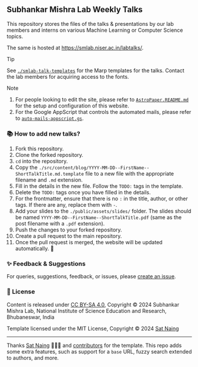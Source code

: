 ## Subhankar Mishra Lab Weekly Talks

This repository stores the files of the talks & presentations by our lab members and interns on various Machine Learning or Computer Science topics.

The same is hosted at https://smlab.niser.ac.in/labtalks/.

> [!TIP]
> See [`./smlab-talk-templates`](./smlab-talk-templates) for the Marp templates for the talks. Contact the lab members for acquiring access to the fonts.

> [!NOTE]
> 1. For people looking to edit the site, please refer to [`AstroPaper.README.md`](./AstroPaper.README.md) for the setup and configuration of this website.
> 2. For the Google AppScript that controls the automated mails, please refer to [`auto-mails-appscript.gs`](./AppScript/auto-mails-appscript.gs).


### 📚 How to add new talks?

1. Fork this repository.
2. Clone the forked repository.
3. `cd` into the repository.
4. Copy the `./src/content/blog/YYYY-MM-DD--FirstName--ShortTalkTitle.md.template` file to a new file with the appropriate filename and `.md` extension.
5. Fill in the details in the new file. Follow the `TODO:` tags in the template.
6. Delete the `TODO:` tags once you have filled in the details.
7. For the frontmatter, ensure that there is no `:` in the title, author, or other tags. If there are any, replace them with ` - `.
8. Add your slides to the `./public/assets/slides/` folder. The slides should be named `YYYY-MM-DD--FirstName--ShortTalkTitle.pdf` (same as the post filename with a `.pdf` extension).
9. Push the changes to your forked repository.
10. Create a pull request to the main repository.
11. Once the pull request is merged, the website will be updated automatically. 🥳

### ✨ Feedback & Suggestions

For queries, suggestions, feedback, or issues, please [create an issue](https://github.com/JeS24/smlab-talks/issues/new).

### 📜 License

Content is released under [CC BY-SA 4.0](https://creativecommons.org/licenses/by-sa/4.0/), Copyright © 2024 Subhankar Mishra Lab, National Institute of Science Education and Research, Bhubaneswar, India

Template licensed under the MIT License, Copyright © 2024 [Sat Naing](https://satnaing.dev)

---
Thanks [Sat Naing](https://satnaing.dev) 👨🏻‍💻 and [contributors](https://github.com/satnaing/astro-paper/graphs/contributors) for the template. This repo adds some extra features, such as support for a `base` URL, fuzzy search extended to authors, and more.
